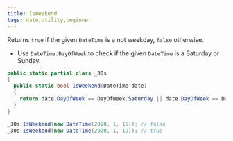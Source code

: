 ```yaml
---
title: IsWeekend
tags: date,utility,beginner
---
```


Returns `true` if the given `DateTime` is a not weekday, `false` otherwise.

- Use `DateTime.DayOfWeek` to check if the given `DateTime` is a Saturday or Sunday.

```csharp
public static partial class _30s 
{
  public static bool IsWeekend(DateTime date) 
  {
    return date.DayOfWeek == DayOfWeek.Saturday || date.DayOfWeek == DayOfWeek.Sunday;
  }
}
```

```csharp
_30s.IsWeekend(new DateTime(2020, 1, 15)); // false
_30s.IsWeekend(new DateTime(2020, 1, 19)); // true
```

